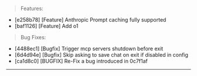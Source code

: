 > Features:
- [e258b78] [Feature] Anthropic Prompt caching fully supported
- [baf1126] [Feature] Add o1

> Bug Fixes:
- [4488ec1] [Bugfix] Trigger mcp servers shutdown before exit
- [6d4d94e] [Bugfix] Skip asking to save chat on exit if disabled in config
- [ca1d8c0] [BUGFIX] Re-Fix a bug introduced in 0c7f1af


---
